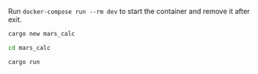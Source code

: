 Run `docker-compose run --rm dev` to start the container and remove it after exit.
```sh
cargo new mars_calc
```
```sh
cd mars_calc
```
```sh
cargo run
```